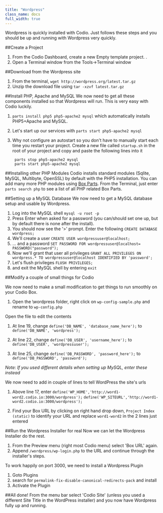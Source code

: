 ```yaml
---
title: "Wordpress"
class_name: docs
full_width: true
---
```



Wordpress is quickly installed with Codio. Just follows these steps and you should be up and running with Wordpress very quickly.

##Create a Project

1. From the Codio Dashboard, create a new Empty template project. .
1. Open a Terminal window from the Tools->Terminal window

##Download from the Wordpress site

1. From the terminal, `wget http://wordpress.org/latest.tar.gz` 
1. Unzip the download file using `tar -xzvf latest.tar.gz`


##Install PHP, Apache and MySQL
We now need to get all these components installed so that Wordpress will run. This is very easy with Codio luckily.

1. `parts install php5 php5-apache2 mysql` which automatically installs PHP5+Apache and MySQL.
1. Let's start up our services with `parts start php5-apache2 mysql`
1. Why not configure an autostart so you don't have to manually start each time you restart your project. Create a new file called `startup.sh` in the root of your project and copy and paste the following lines into it

        parts stop php5-apache2 mysql
        parts start php5-apache2 mysql

##Installing other PHP Modules
Codio installs standard modules (Sqlite, MySQL, Multibyte, OpenSSL) by default with the PHP5 installation. You can add many more PHP modules using [Box Parts](/docs/boxes/box-parts). From the Terminal, just enter `parts search php` to see a list of all PHP related Box Parts.

##Setting up a MySQL Database
We now need to get a MySQL database setup and usable by Wordpress.

1. Log into the MySQL shell `mysql -u root -p`
1. Press Enter when asked for a password (you can/should set one up, but by default there is none after the install).
1. You should now see the '>' prompt. Enter the following `CREATE DATABASE wordpress;`
1. We'll create a user `CREATE USER wordpressuser@localhost;`
1. ... and a password `SET PASSWORD FOR wordpressuser@localhost= PASSWORD("password");`
1. Now we'll grant that user all privileges `GRANT ALL PRIVILEGES ON wordpress.* TO wordpressuser@localhost IDENTIFIED BY 'password';`
1. Let's flush privileges `FLUSH PRIVILEGES;`
1. and exit the MySQL shell by entering `exit`

##Modify a couple of small things for Codio

We now need to make a small modification to get things to run smoothly on your Codio Box. 

1. Open the \wordpress folder, right click on `wp-config-sample.php` and rename to `wp-config.php`

Open the file to edit the contents

1. At line 19, change `define('DB_NAME', 'database_name_here');` to `define('DB_NAME', 'wordpress');`

1. At line 22, change `define('DB_USER', 'username_here');` to `define('DB_USER', 'wordpressuser');`

1. At line 25, change `define('DB_PASSWORD', 'password_here');` to `define('DB_PASSWORD', 'password');`


*Note: If you used different details when setting up MySQL, enter these instead*

We now need to add in couple of lines to tell WordPress the site's urls

1. Above line 17, enter 
    `define('WP_HOME','http://word1-word2.codio.io:3000/wordpress');`
    `define('WP_SITEURL','http://word1-word2.codio.io:3000/wordpress');`

1. Find your Box URL by clicking on right hand drop down, `Project Index (static)` to identify your URL and replace `word1-word2` in the 2 lines just entered


##Run the Wordpress Installer for real
Now we can let the Wordpress Installer do the rest. 

1. From the Preview menu (right most Codio menu) select 'Box URL' again.
1. Append `/wordpress/wp-login.php` to the URL and continue through the installer's steps.


To work happily on port 3000, we need to install a Wordpress Plugin

1. Goto Plugins
1. search for `permalink-fix-disable-canonical-redirects-pack` and install
1. Activate the Plugin


##All done!
From the menu bar select 'Codio Site' (unless you used a different Site Title in the WordPress installer) and you now have Wordpress fully up and running.


